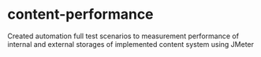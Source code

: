 # content-performance
Created automation full test scenarios to measurement performance of internal and external storages of implemented content system using JMeter
